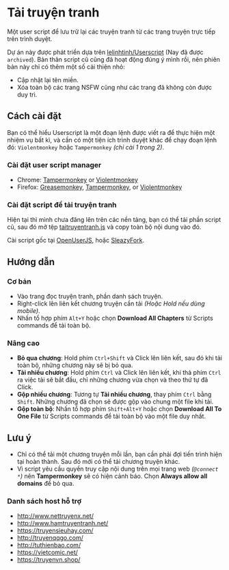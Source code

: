 # Tải truyện tranh

Một user script để lưu trữ lại các truyện tranh từ các trang truyện trực tiếp trên trình duyệt.

Dự án này được phát triển dựa trên [lelinhtinh/Userscript](https://github.com/lelinhtinh/Userscript/tree/master/manga_comic_downloader) (Nay đã được `archived`). Bản thân script cũ cũng đã hoạt động đúng ý mình rồi, nên phiên bản này chỉ có thêm một số cải thiện nhỏ:

- Cập nhật lại tên miền.
- Xóa toàn bộ các trang NSFW cũng như các trang đã không còn được duy trì.

## Cách cài đặt

Bạn có thể hiểu Userscript là một đoạn lệnh được viết ra để thực hiện một nhiệm vụ bất kì, và cần có một tiện ích trình duyệt khác để chạy đoạn lệnh đó: `Violentmonkey` hoặc `Tampermonkey` *(chỉ cài 1 trong 2)*.

### Cài đặt user script manager

-   Chrome: [Tampermonkey](https://chrome.google.com/webstore/detail/tampermonkey/dhdgffkkebhmkfjojejmpbldmpobfkfo) or [Violentmonkey](https://chrome.google.com/webstore/detail/violent-monkey/jinjaccalgkegednnccohejagnlnfdag)
-   Firefox: [Greasemonkey](https://addons.mozilla.org/firefox/addon/greasemonkey/), [Tampermonkey](https://addons.mozilla.org/firefox/addon/tampermonkey/), or [Violentmonkey](https://addons.mozilla.org/firefox/addon/violentmonkey/)

### Cài đặt script để tải truyện tranh

Hiện tại thì mình chưa đăng lên trên các nền tảng, bạn có thể tải phần script cũ, sau đó mở tệp [taitruyentranh.js](taitruyentranh.user.js) và copy toàn bộ nội dung vào đó.

Cài script gốc tại [OpenUserJS](https://openuserjs.org/scripts/baivong/manga_comic_downloader), hoặc [SleazyFork](https://sleazyfork.org/scripts/369802-manga-comic-downloader).

## Hướng dẫn

### Cơ bản

- Vào trang đọc truyện tranh, phần danh sách truyện.
- Right-click lên liên kết chương truyện cần tải *(Hoặc Hold nếu dùng mobile)*.
- Nhấn tổ hợp phím `Alt+Y` hoặc chọn **Download All Chapters** từ Scripts commands để tải toàn bộ.

### Nâng cao

- **Bỏ qua chương**: Hold phím `Ctrl+Shift` và Click lên liên kết, sau đó khi tải toàn bộ, những chương này sẽ bị bỏ qua.
- **Tải nhiều chương**: Hold phím `Ctrl` và Click lên liên kết, khi thả phím `Ctrl` ra việc tải sẽ bắt đầu, chỉ những chương vừa chọn và theo thứ tự đã Click.
- **Gộp nhiều chương**: Tương tự **Tải nhiều chương**, thay phím `Ctrl` bằng `Shift`. Những chương đã chọn sẽ được gộp vào chung một file khi tải.
- **Gộp toàn bộ**: Nhấn tổ hợp phím `Shift+Alt+Y` hoặc chọn **Download All To One File** từ Scripts commands để tải toàn bộ vào một file duy nhất.

## Lưu ý

- Chỉ có thể tải một chương truyện mỗi lần, bạn cần phải đợi tiến trình hiện tại hoàn thành. Sau đó mới có thể tải chương truyện khác.
- Vì script yêu cầu quyền truy cập nội dung trên mọi trang web *(`@connect *`)* nên **Tampermonkey** sẽ có hiện cảnh báo. Chọn **Always allow all domains** để bỏ qua.

### Danh sách host hỗ trợ

- <http://www.nettruyenx.net/>
- <http://www.hamtruyentranh.net/>
- <https://truyensieuhay.com/>
- <http://truyenqqgo.com/>
- <http://tuthienbao.com/>
- <https://vietcomic.net/>
- <https://truyenvn.shop/>


